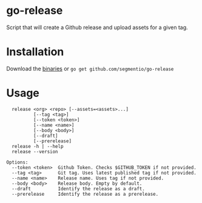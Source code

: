 # go-release

Script that will create a Github release and upload assets for a given tag.

# Installation
Download the [binaries](https://github.com/segmentio/go-release/releases) or `go get github.com/segmentio/go-release`

# Usage
```
  release <org> <repo> [--assets=<assets>...]
          [--tag <tag>]
          [--token <token>]
          [--name <name>]
          [--body <body>]
          [--draft]
          [--prerelease]
  release -h | --help
  release --version

Options:
  --token <token>  Github Token. Checks $GITHUB_TOKEN if not provided.
  --tag <tag>      Git tag. Uses latest published tag if not provided. 
  --name <name>    Release name. Uses tag if not provided.
  --body <body>    Release body. Empty by default.
  --draft          Identify the release as a draft.
  --prerelease     Identify the release as a prerelease.
```